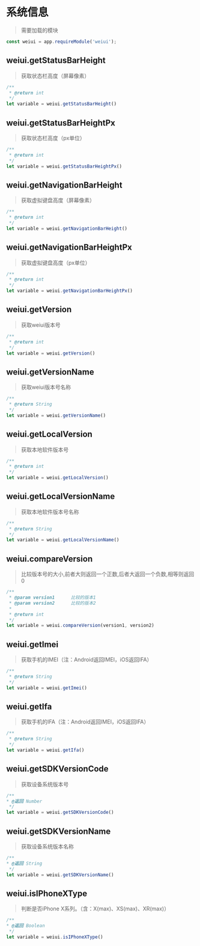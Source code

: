 # 系统信息

> 需要加载的模块

```js
const weiui = app.requireModule('weiui');
```

## weiui.getStatusBarHeight

> 获取状态栏高度（屏幕像素）

```js
/**
 * @return int
 */
let variable = weiui.getStatusBarHeight()
```

## weiui.getStatusBarHeightPx

> 获取状态栏高度（px单位）

```js
/**
 * @return int
 */
let variable = weiui.getStatusBarHeightPx()
```

## weiui.getNavigationBarHeight

> 获取虚拟键盘高度（屏幕像素）

```js
/**
 * @return int
 */
let variable = weiui.getNavigationBarHeight()
```

## weiui.getNavigationBarHeightPx

> 获取虚拟键盘高度（px单位）

```js
/**
 * @return int
 */
let variable = weiui.getNavigationBarHeightPx()
```

## weiui.getVersion 

> 获取weiui版本号

```js
/**
 * @return int
 */
let variable = weiui.getVersion()
```

## weiui.getVersionName

> 获取weiui版本号名称

```js
/**
 * @return String
 */
let variable = weiui.getVersionName()
```

## weiui.getLocalVersion

> 获取本地软件版本号

```js
/**
 * @return int
 */
let variable = weiui.getLocalVersion()
```

## weiui.getLocalVersionName

> 获取本地软件版本号名称

```js
/**
 * @return String
 */
let variable = weiui.getLocalVersionName()
```

## weiui.compareVersion

> 比较版本号的大小,前者大则返回一个正数,后者大返回一个负数,相等则返回0

```js
/**
 * @param version1      比较的版本1
 * @param version2      比较的版本2
 * 
 * @return int
 */
let variable = weiui.compareVersion(version1, version2)
```

## weiui.getImei

> 获取手机的IMEI（注：Android返回IMEI，iOS返回IFA）

```js
/**
 * @return String
 */
let variable = weiui.getImei()
```

## weiui.getIfa

> 获取手机的IFA（注：Android返回IMEI，iOS返回IFA）

```js
/**
 * @return String
 */
let variable = weiui.getIfa()
```

## weiui.getSDKVersionCode

> 获取设备系统版本号

```js
/**
* @返回 Number
 */
let variable = weiui.getSDKVersionCode()
```

## weiui.getSDKVersionName

> 获取设备系统版本名称

```js
/**
* @返回 String
 */
let variable = weiui.getSDKVersionName()
```

## weiui.isIPhoneXType

> 判断是否iPhone X系列。（含：X(max)、XS(max)、XR(max)）

```js
/**
* @返回 Boolean
 */
let variable = weiui.isIPhoneXType()
```



